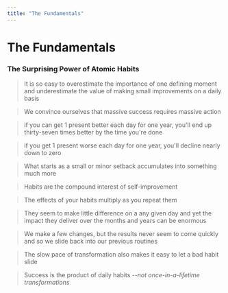 ```yaml
---
title: "The Fundamentals"
---
```


# The Fundamentals

### The Surprising Power of Atomic Habits

> It is so easy to overestimate the importance of one defining moment and underestimate the value of making small improvements on a daily basis

> We convince ourselves that massive success requires massive action

> if you can get 1 present better each day for one year, you'll end up thirty-seven times better by the time you're done

> if you get 1 present worse each day for one year, you'll decline nearly down to zero

> What starts as a small or minor setback accumulates into something much more

> Habits are the compound interest of self-improvement

> The effects of your habits multiply as you repeat them

> They seem to make little difference on a any given day and yet the impact they deliver over the months and years can be enormous

> We make a few changes, but the results never seem to come quickly and so we slide back into our previous routines

> The slow pace of transformation also makes it easy to let a bad habit slide

> Success is the product of daily habits --<cite>not once-in-a-lifetime transformations</cite>
